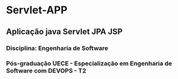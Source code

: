 # Servlet-APP
## Aplicação java Servlet JPA JSP

### Disciplina: Engenharia de Software
### Pós-graduação UECE - Especialização em Engenharia de Software com DEVOPS - T2

